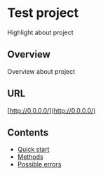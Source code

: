 # Test project
Highlight about project

## Overview

Overview about project
## URL

[http://0.0.0.0/](http://0.0.0.0/)

## Сontents

- [Quick start](QUICK-START.md)
- [Methods](METHODS.md)
- [Possible errors](ERRORS.md)

